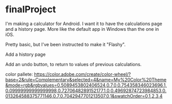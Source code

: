 # finalProject

I'm making a calculator for Android. 
I want it to have the calculations page and a history page. More like the default app in Windows than the one in iOS. 

Pretty basic, but I've been instructed to make it "Flashy".

Add a history page

Add an undo button, to return to values of previous calculations.

color pallete: https://color.adobe.com/create/color-wheel/?base=2&rule=Complementary&selected=4&name=My%20Color%20Theme&mode=rgb&rgbvalues=0.5089453802406524,0.7,0,0.754358346023696,1,0.09999999999999998,0.7270648289152177,1,0,0.49692874723984853,0.013264588375771146,0.7,0.7042947701213507,0,1&swatchOrder=0,1,2,3,4

